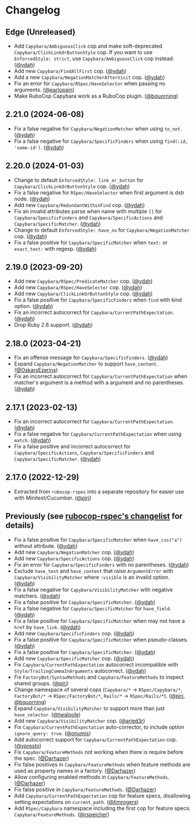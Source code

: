 # Changelog

## Edge (Unreleased)

- Add `Capybara/AmbiguousClick` cop and make soft-deprecated `Capybara/ClickLinkOrButtonStyle` cop. If you want to use `EnforcedStyle: strict`, use `Capybara/AmbiguousClick` cop instead. ([@ydah])
- Add new `Capybara/FindAllFirst` cop. ([@ydah])
- Add a new `Capybara/NegationMatcherAfterVisit` cop. ([@ydah])
- Fix an error for `Capybara/RSpec/HaveSelector` when passing no arguments. ([@earlopain])
- Make RuboCop Capybara work as a RuboCop plugin. ([@bquorning])

## 2.21.0 (2024-06-08)

- Fix a false negative for `Capybara/NegationMatcher` when using `to_not`. ([@ydah])
- Fix a false negative for `Capybara/SpecificFinders` when using `find(:id, 'some-id')`. ([@ydah])

## 2.20.0 (2024-01-03)

- Change to default `EnforcedStyle: link_or_button` for `Capybara/ClickLinkOrButtonStyle` cop. ([@ydah])
- Fix a false negative for `RSpec/HaveSelector` when first argument is dstr node. ([@ydah])
- Add new `Capybara/RedundantWithinFind` cop. ([@ydah])
- Fix an invalid attributes parse when name with multiple `[]` for `Capybara/SpecificFinders` and `Capybara/SpecificActions` and `Capybara/SpecificMatcher`. ([@ydah])
- Change to default `EnforcedStyle: have_no` for `Capybara/NegationMatcher` cop. ([@ydah])
- Fix a false positive for `Capybara/SpecificMatcher` when `text:` or `exact_text:` with regexp. ([@ydah])

## 2.19.0 (2023-09-20)

- Add new `Capybara/RSpec/PredicateMatcher` cop. ([@ydah])
- Add new `Capybara/RSpec/HaveSelector` cop. ([@ydah])
- Add new `Capybara/ClickLinkOrButtonStyle` cop. ([@ydah])
- Fix a false positive for `Capybara/SpecificFinders` when `find` with kind option. ([@ydah])
- Fix an incorrect autocorrect for `Capybara/CurrentPathExpectation`. ([@ydah])
- Drop Ruby 2.6 support. ([@ydah])

## 2.18.0 (2023-04-21)

- Fix an offense message for `Capybara/SpecificFinders`. ([@ydah])
- Expand `Capybara/NegationMatcher` to support `have_content`. ([@OskarsEzerins])
- Fix an incorrect autocorrect for `Capybara/CurrentPathExpectation` when matcher's argument is a method with a argument and no parentheses. ([@ydah])

## 2.17.1 (2023-02-13)

- Fix an incorrect autocorrect for `Capybara/CurrentPathExpectation`. ([@ydah])
- Fix a false negative for `Capybara/CurrentPathExpectation` when using `match`. ([@ydah])
- Fix a false positive and incorrect autocorrect for `Capybara/SpecificActions`, `Capybara/SpecificFinders` and `Capybara/SpecificMatcher`. ([@ydah])

## 2.17.0 (2022-12-29)

- Extracted from `rubocop-rspec` into a separate repository for easier use with Minitest/Cucumber. ([@pirj])

## Previously (see [rubocop-rspec's changelist](https://github.com/rubocop/rubocop-rspec/blob/9558719/CHANGELOG.md) for details)

- Fix a false positive for `Capybara/SpecificMatcher` when `have_css("a")` without attribute. ([@ydah])
- Add new `Capybara/NegationMatcher` cop. ([@ydah])
- Add new `Capybara/SpecificActions` cop. ([@ydah])
- Fix an error for `Capybara/SpecificFinders` with no parentheses. ([@ydah])
- Exclude `have_text` and `have_content` that raise `ArgumentError` with `Capybara/VisibilityMatcher` where `:visible` is an invalid option. ([@ydah])
- Fix a false negative for `Capybara/VisibilityMatcher` with negative matchers. ([@ydah])
- Fix a false positive for `Capybara/SpecificMatcher`. ([@ydah])
- Fix a false negative for `Capybara/SpecificMatcher` for `have_field`. ([@ydah])
- Fix a false positive for `Capybara/SpecificMatcher` when may not have a `href` by `have_link`. ([@ydah])
- Add new `Capybara/SpecificFinders` cop. ([@ydah])
- Fix a false positive for `Capybara/SpecificMatcher` when pseudo-classes. ([@ydah])
- Fix a false positive for `Capybara/SpecificMatcher`. ([@ydah])
- Add new `Capybara/SpecificMatcher` cop. ([@ydah])
- Fix `Capybara/CurrentPathExpectation` autocorrect incompatible with `Style/TrailingCommaInArguments` autocorrect. ([@ydah])
- Fix `FactoryBot/SyntaxMethods` and `Capybara/FeatureMethods` to inspect shared groups. ([@pirj])
- Change namespace of several cops (`Capybara/*` -> `RSpec/Capybara/*`, `FactoryBot/*` -> `RSpec/FactoryBot/*`, `Rails/*` -> `RSpec/Rails/*`). ([@pirj], [@bquorning])
- Expand `Capybara/VisibilityMatcher` to support more than just `have_selector`. ([@twalpole])
- Add new `Capybara/VisibilityMatcher` cop. ([@aried3r])
- Fix `Capybara/CurrentPathExpectation` auto-corrector, to include option `ignore_query: true`. ([@onumis])
- Add autocorrect support for `Capybara/CurrentPathExpectation` cop. ([@ypresto])
- Fix `Capybara/FeatureMethods` not working when there is require before the spec. ([@Darhazer])
- Fix false positives in `Capybara/FeatureMethods` when feature methods are used as property names in a factory. ([@Darhazer])
- Allow configuring enabled methods in `Capybara/FeatureMethods`. ([@Darhazer])
- Fix false positive in `Capybara/FeatureMethods`. ([@Darhazer])
- Add `Capybara/CurrentPathExpectation` cop for feature specs, disallowing setting expectations on `current_path`. ([@timrogers])
- Add `RSpec/Capybara` namespace including the first cop for feature specs: `Capybara/FeatureMethods`. ([@rspeicher])

<!-- Contributors (alphabetically) -->

[@aried3r]: https://github.com/aried3r
[@bquorning]: https://github.com/bquorning
[@darhazer]: https://github.com/Darhazer
[@earlopain]: https://github.com/earlopain
[@onumis]: https://github.com/onumis
[@oskarsezerins]: https://github.com/OskarsEzerins
[@pirj]: https://github.com/pirj
[@rspeicher]: https://github.com/rspeicher
[@timrogers]: https://github.com/timrogers
[@twalpole]: https://github.com/twalpole
[@ydah]: https://github.com/ydah
[@ypresto]: https://github.com/ypresto
